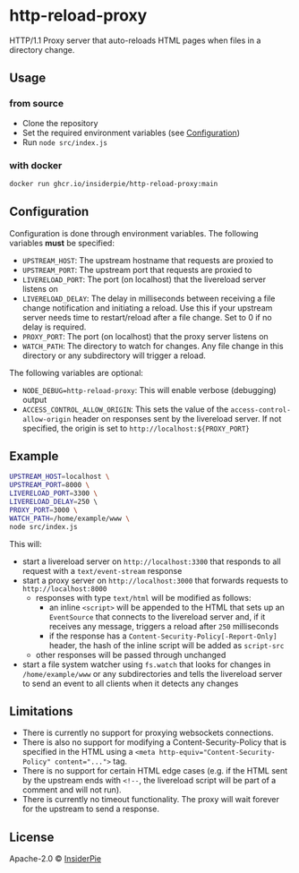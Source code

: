 # http-reload-proxy

HTTP/1.1 Proxy server that auto-reloads HTML pages when files in a directory change.

## Usage

### from source

- Clone the repository
- Set the required environment variables (see [Configuration](#configuration))
- Run `node src/index.js`

### with docker

```bash
docker run ghcr.io/insiderpie/http-reload-proxy:main
```

## Configuration

Configuration is done through environment variables. The following variables **must** be specified:

- `UPSTREAM_HOST`: The upstream hostname that requests are proxied to
- `UPSTREAM_PORT`: The upstream port that requests are proxied to
- `LIVERELOAD_PORT`: The port (on localhost) that the livereload server listens on
- `LIVERELOAD_DELAY`: The delay in milliseconds between receiving a file change notification and initiating a reload. Use this if your upstream server needs time to restart/reload after a file change. Set to 0 if no delay is required.
- `PROXY_PORT`: The port (on localhost) that the proxy server listens on
- `WATCH_PATH`: The directory to watch for changes. Any file change in this directory or any subdirectory will trigger a reload.

The following variables are optional:

- `NODE_DEBUG=http-reload-proxy`: This will enable verbose (debugging) output
- `ACCESS_CONTROL_ALLOW_ORIGIN`: This sets the value of the `access-control-allow-origin` header on responses sent by the livereload server. If not specified, the origin is set to `http://localhost:${PROXY_PORT}`

## Example

```bash
UPSTREAM_HOST=localhost \
UPSTREAM_PORT=8000 \
LIVERELOAD_PORT=3300 \
LIVERELOAD_DELAY=250 \   
PROXY_PORT=3000 \
WATCH_PATH=/home/example/www \
node src/index.js
```

This will:
- start a livereload server on `http://localhost:3300` that responds to all request with a `text/event-stream` response
- start a proxy server on `http://localhost:3000` that forwards requests to `http://localhost:8000`
  - responses with type `text/html` will be modified as follows:
    - an inline `<script>` will be appended to the HTML that sets up an `EventSource` that connects to the livereload server and, if it receives any message, triggers a reload after `250` milliseconds
    - if the response has a `Content-Security-Policy[-Report-Only]` header, the hash of the inline script will be added as `script-src`
  - other responses will be passed through unchanged
- start a file system watcher using `fs.watch` that looks for changes in `/home/example/www` or any subdirectories and tells the livereload server to send an event to all clients when it detects any changes

## Limitations

- There is currently no support for proxying websockets connections.
- There is also no support for modifying a Content-Security-Policy that is specified in the HTML using a `<meta http-equiv="Content-Security-Policy" content="...">` tag.
- There is no support for certain HTML edge cases (e.g. if the HTML sent by the upstream ends with `<!--`, the livereload script will be part of a comment and will not run).
- There is currently no timeout functionality. The proxy will wait forever for the upstream to send a response.

## License

Apache-2.0 &copy; [InsiderPie](https://insiderpie.de)
